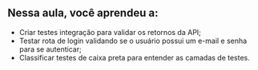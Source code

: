 ## Nessa aula, você aprendeu a:

- Criar testes integração para validar os retornos da API;
- Testar rota de login validando se o usuário possui um e-mail e senha para se autenticar;
- Classificar testes de caixa preta para entender as camadas de testes.
